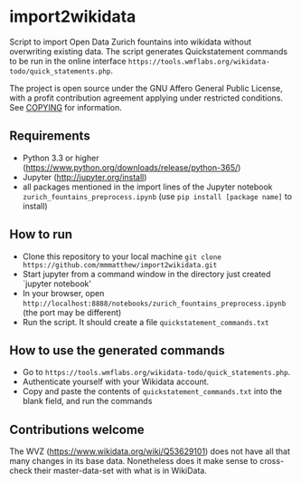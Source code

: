# import2wikidata
Script to import Open Data Zurich fountains into wikidata without overwriting existing data. The script generates Quickstatement commands to be run in the online interface `https://tools.wmflabs.org/wikidata-todo/quick_statements.php`.

The project is open source under the GNU Affero General Public License, with a profit contribution agreement applying under restricted conditions. See [COPYING](/COPYING) for information.

## Requirements
- Python 3.3 or higher (https://www.python.org/downloads/release/python-365/)
- Jupyter (http://jupyter.org/install)
- all packages mentioned in the import lines of the Jupyter notebook `zurich_fountains_preprocess.ipynb` (use `pip install [package name]` to install)

## How to run
- Clone this repository to your local machine `git clone https://github.com/mmmatthew/import2wikidata.git`
- Start jupyter from a command window in the directory just created `jupyter notebook'
- In your browser, open `http://localhost:8888/notebooks/zurich_fountains_preprocess.ipynb` (the port may be different)
- Run the script. It should create a file `quickstatement_commands.txt`

## How to use the generated commands
- Go to `https://tools.wmflabs.org/wikidata-todo/quick_statements.php`.
- Authenticate yourself with your Wikidata account.
- Copy and paste the contents of `quickstatement_commands.txt` into the blank field, and run the commands

## Contributions welcome
The WVZ (https://www.wikidata.org/wiki/Q53629101) does not have all that many changes in its base data. Nonetheless does it make sense to cross-check their master-data-set with what is in WikiData.
